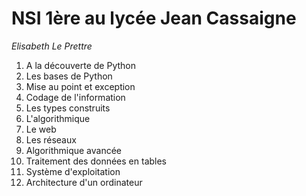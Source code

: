 # NSI 1ère au lycée Jean Cassaigne
*Elisabeth Le Prettre*


1. A la découverte de Python
2. Les bases de Python
3. Mise au point et exception
4. Codage de l'information
5. Les types construits
6. L'algorithmique
7. Le web
8. Les réseaux
9. Algorithmique avancée
10. Traitement des données en tables
11. Système d'exploitation
12. Architecture d'un ordinateur